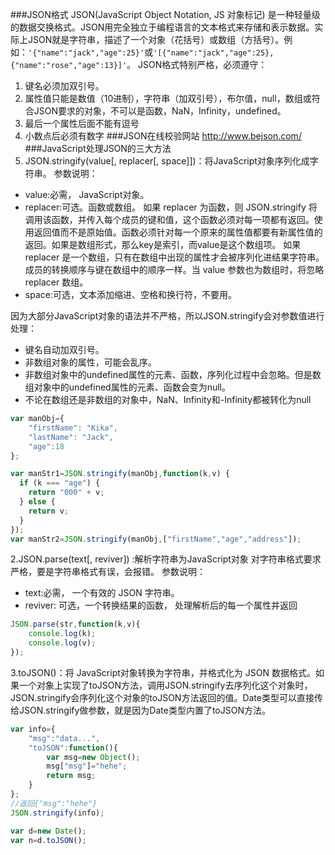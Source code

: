 ###JSON格式
JSON(JavaScript Object Notation, JS 对象标记) 是一种轻量级的数据交换格式。JSON用完全独立于编程语言的文本格式来存储和表示数据。实际上JSON就是字符串，描述了一个对象（花括号）或数组（方括号）。例如：`'{"name":"jack","age":25}'`或`'[{"name":"jack","age":25},  {"name":"rose","age":13}]'`。
JSON格式特别严格，必须遵守：
1. 键名必须加双引号。
2. 属性值只能是数值（10进制），字符串（加双引号），布尔值，null，数组或符合JSON要求的对象，不可以是函数，NaN，Infinity，undefined。
3. 最后一个属性后面不能有逗号
4. 小数点后必须有数字
###JSON在线校验网站
http://www.bejson.com/
###JavaScript处理JSON的三大方法
 1.  JSON.stringify(value[, replacer[, space]])：将JavaScript对象序列化成字符串。
 参数说明：
- value:必需， JavaScript对象。
- replacer:可选。函数或数组。
如果 replacer 为函数，则 JSON.stringify 将调用该函数，并传入每个成员的键和值，这个函数必须对每一项都有返回。使用返回值而不是原始值。函数必须针对每一个原来的属性值都要有新属性值的返回。如果是数组形式，那么key是索引，而value是这个数组项。
如果 replacer 是一个数组，只有在数组中出现的属性才会被序列化进结果字符串。成员的转换顺序与键在数组中的顺序一样。当 value 参数也为数组时，将忽略 replacer 数组。
- space:可选，文本添加缩进、空格和换行符，不要用。

 因为大部分JavaScript对象的语法并不严格，所以JSON.stringify会对参数值进行处理：
- 键名自动加双引号。
- 非数组对象的属性，可能会乱序。
- 非数组对象中的undefined属性的元素、函数，序列化过程中会忽略。但是数组对象中的undefined属性的元素、函数会变为null。
- 不论在数组还是非数组的对象中，NaN、Infinity和-Infinity都被转化为null
```javascript
var manObj={  
    "firstName": "Kika",
    "lastName": "Jack",
    "age":18
};

var manStr1=JSON.stringify(manObj,function(k,v) {
  if (k === "age") {
    return "000" + v;
  } else {
    return v;
  }
});
var manStr2=JSON.stringify(manObj,["firstName","age","address"]);
```

 2.JSON.parse(text[, reviver])  :解析字符串为JavaScript对象
 对字符串格式要求严格，要是字符串格式有误，会报错。
 参数说明：
- text:必需， 一个有效的 JSON 字符串。
- reviver: 可选，一个转换结果的函数， 处理解析后的每一个属性并返回

```JavaScript
JSON.parse(str,function(k,v){  
    console.log(k);
    console.log(v);
});
```

 3.toJSON()：将 JavaScript对象转换为字符串，并格式化为 JSON 数据格式。如果一个对象上实现了toJSON方法，调用JSON.stringify去序列化这个对象时，JSON.stringify会序列化这个对象的toJSON方法返回的值。Date类型可以直接传给JSON.stringify做参数，就是因为Date类型内置了toJSON方法。

```javascript
var info={  
    "msg":"data...",
    "toJSON":function(){
        var msg=new Object();
        msg["msg"]="hehe";
        return msg;
    }
};
//返回{"msg":"hehe"}
JSON.stringify(info); 

var d=new Date();
var n=d.toJSON();
```
